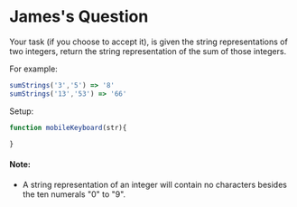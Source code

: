 # James's Question
Your task (if you choose to accept it), is given the string representations of two integers, return the string representation of the sum of those integers.

For example:
```js
sumStrings('3','5') => '8'
sumStrings('13','53') => '66'
```

Setup:
```js
function mobileKeyboard(str){

}
```

#### Note:
- A string representation of an integer will contain no characters besides the ten numerals "0" to "9".
